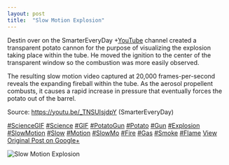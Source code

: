 ```yaml
---
layout: post
title:  "Slow Motion Explosion"
---
```


Destin over on the SmarterEveryDay +[YouTube](https://plus.google.com/115229808208707341778) channel created a transparent potato cannon for the purpose of visualizing the explosion taking place within the tube. He moved the ignition to the center of the transparent window so the combustion was more easily observed.  
  
The resulting slow motion video captured at 20,000 frames-per-second reveals the expanding fireball within the tube. As the aerosol propellent combusts, it causes a rapid increase in pressure that eventually forces the potato out of the barrel.  
  
Source: <https://youtu.be/_TNSUIsjdpY> (SmarterEveryDay)  
  
[#ScienceGIF](https://plus.google.com/s/%23ScienceGIF/posts) [#Science](https://plus.google.com/s/%23Science/posts) [#GIF](https://plus.google.com/s/%23GIF/posts) [#PotatoGun](https://plus.google.com/s/%23PotatoGun/posts) [#Potato](https://plus.google.com/s/%23Potato/posts) [#Gun](https://plus.google.com/s/%23Gun/posts) [#Explosion](https://plus.google.com/s/%23Explosion/posts) [#SlowMotion](https://plus.google.com/s/%23SlowMotion/posts) [#Slow](https://plus.google.com/s/%23Slow/posts) [#Motion](https://plus.google.com/s/%23Motion/posts) [#SlowMo](https://plus.google.com/s/%23SlowMo/posts) [#Fire](https://plus.google.com/s/%23Fire/posts) [#Gas](https://plus.google.com/s/%23Gas/posts) [#Smoke](https://plus.google.com/s/%23Smoke/posts) [#Flame](https://plus.google.com/s/%23Flame/posts)
[View Original Post on Google+](https://plus.google.com/+ColinSullender/posts/JqtR55eVKV2)

![Slow Motion Explosion](/assets/img/2016-06-23-Slow-Motion-Explosion.gif)
